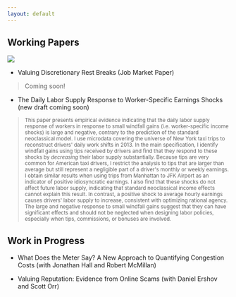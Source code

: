 ```yaml
---
layout: default
---
```


## Working Papers

<img src="{{ site.baseurl }}/images/taxi2.png" class="research-img">


-	Valuing Discretionary Rest Breaks (Job Market Paper)

> Coming soon!

<!-- -	Short-Term Labor Supply in the Era of Flexible Hours

> <small>Flexible work arrangements are becoming ever more prevalent in developed economies throughout the world, as exemplified by the expansion of the 'gig economy.' Workers with flexible hours can adjust their short-term labor supply along more margins, which have been previously understudied due to the relative historical scarcity of that type of worker and the unavailability of data on within-shift decisions. Yet in order to get an unbiased measure of the labor supply elasticity, these other margins need to be accounted for. For instance, a worker with flexible hours could decide to always end their shift at the same time but adjust their labor supply through breaks. Ignoring within-shift decisions would sharply underestimate the worker's labor supply responses. The first goal of this paper is to address this problem by identifying breaks and removing them from my measure of daily labor supply. I focus on taxi drivers, a class of workers who have historically been associated with flexible hours. Specifically, I use micro-data at the transaction level to study the labor supply decisions of more than 40,000 medallion taxi drivers in New York City during an entire year. Starting with reduced-form evidence, I show that labor supply elasticity estimates are severely underestimated when breaks are ignored. For instance, because of features of the NYC taxi market, day-shift drivers do not adjust their ending time substantially across days. Ignoring breaks suggests a daily labor supply elasticity close to 0. In contrast, their elasticity increases to 0.62 when looking at shift duration net of breaks. Then, I use a discrete choice stopping model to identify non-neoclassical income effects on the probability of taking a break and the probability of ending the shift. I find that income shocks affect both margins, but the effect is 75% larger for breaks. Considering the usefulness of the intertemporal labor supply elasticity for the efficient design of tax policies and labor contracts, the results of this paper highlight the importance of incorporating new margins of adjustment created by a labor market in constant evolution.</small> -->



-	The Daily Labor Supply Response to Worker-Specific Earnings Shocks (new draft coming soon)<!-- ([pdf - old draft]({{ site.baseurl }}/papers/taxi_schmidt.pdf)) -->

<!-- <small>This paper presents empirical evidence that the labor supply elasticity of taxi drivers can be negative in response to temporary positive earnings shocks. The observed pattern is inconsistent with the neoclassical life-cycle model of labor supply and suggests some form of behavioral preferences. To get this result, I decompose unexpected earnings variations into a market wage component and an idiosyncratic component. This differs from previous studies that assume a homogeneous labor supply effect of unexpected earnings shocks. I identify abnormally large tips from the universe of New York medallion taxi trips in 2013 and use them as a source of exogenous variation of the idiosyncratic component. I find that the negative labor supply elasticity is only observed for the idiosyncratic component; taxi drivers respond to a positive idiosyncratic shock by decreasing their labor supply by an economically significant amount. On the other hand, a positive market wage shock causes their labor supply to increase, consistent with an optimizing rational agent. While the empirical findings of this paper rejects the neoclassical model of labor supply, they cannot distinguish between competing behavioral explanations. Therefore, three broad classes of behavioral models are compared and discussed.</small>
 -->
> <small>This paper presents empirical evidence indicating that the daily labor supply response of workers in response to small windfall gains (i.e. worker-specific income shocks) is large and negative, contrary to the prediction of the standard neoclassical model. I use microdata covering the universe of New York taxi trips to reconstruct drivers' daily work shifts in 2013. In the main specification, I identify windfall gains using tips received by drivers and find that they respond to these shocks by <i>decreasing</i> their labor supply substantially. Because tips are very common for American taxi drivers, I restrict the analysis to tips that are larger than average but still represent a negligible part of a driver's monthly or weekly earnings. I obtain similar results when using trips from Manhattan to JFK Airport as an indicator of positive idiosyncratic earnings. I also find that these shocks do not affect future labor supply, indicating that standard neoclassical income effects cannot explain this result. In contrast, a positive shock to average hourly earnings causes drivers' labor supply to increase, consistent with optimizing rational agency. The large and negative response to small windfall gains suggest that they can have significant effects and should not be neglected when designing labor policies, especially when tips, commissions, or bonuses are involved.</small>


## Work in Progress

-	What Does the Meter Say? A New Approach to Quantifying Congestion Costs (with Jonathan Hall and Robert McMillan)

-	Valuing Reputation: Evidence from Online Scams (with Daniel Ershov and Scott Orr)


